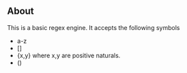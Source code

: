 ## About
This is a basic regex engine. It accepts the following symbols
- a-z
- []
- {x,y} where x,y are positive naturals.
- ()
